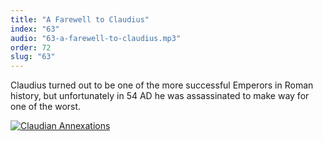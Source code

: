 ```yaml
---
title: "A Farewell to Claudius"
index: "63"
audio: "63-a-farewell-to-claudius.mp3"
order: 72
slug: "63"
---
```


Claudius turned out to be one of the more successful Emperors in Roman history, but unfortunately in 54 AD he was assassinated to make way for one of the worst.

<span style="text-decoration: underline;">[![Claudian Annexations](http://thehistoryofrome.typepad.com/.a/6a01053629a711970c01157239cffe970b-800wi "Claudian Annexations")](http://thehistoryofrome.typepad.com/.a/6a01053629a711970c01157239cffe970b-pi)</span>  



